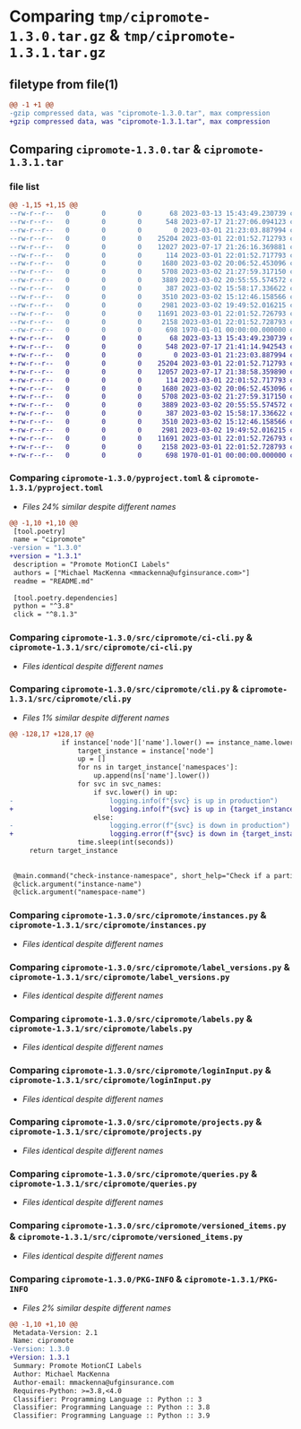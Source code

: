 # Comparing `tmp/cipromote-1.3.0.tar.gz` & `tmp/cipromote-1.3.1.tar.gz`

## filetype from file(1)

```diff
@@ -1 +1 @@
-gzip compressed data, was "cipromote-1.3.0.tar", max compression
+gzip compressed data, was "cipromote-1.3.1.tar", max compression
```

## Comparing `cipromote-1.3.0.tar` & `cipromote-1.3.1.tar`

### file list

```diff
@@ -1,15 +1,15 @@
--rw-r--r--   0        0        0       68 2023-03-13 15:43:49.230739 cipromote-1.3.0/README.md
--rw-r--r--   0        0        0      548 2023-07-17 21:27:06.094123 cipromote-1.3.0/pyproject.toml
--rw-r--r--   0        0        0        0 2023-03-01 21:23:03.887994 cipromote-1.3.0/src/cipromote/__init__.py
--rw-r--r--   0        0        0    25204 2023-03-01 22:01:52.712793 cipromote-1.3.0/src/cipromote/ci-cli.py
--rw-r--r--   0        0        0    12027 2023-07-17 21:26:16.369881 cipromote-1.3.0/src/cipromote/cli.py
--rw-r--r--   0        0        0      114 2023-03-01 22:01:52.717793 cipromote-1.3.0/src/cipromote/constants.py
--rw-r--r--   0        0        0     1680 2023-03-02 20:06:52.453096 cipromote-1.3.0/src/cipromote/instances.py
--rw-r--r--   0        0        0     5708 2023-03-02 21:27:59.317150 cipromote-1.3.0/src/cipromote/label_versions.py
--rw-r--r--   0        0        0     3889 2023-03-02 20:55:55.574572 cipromote-1.3.0/src/cipromote/labels.py
--rw-r--r--   0        0        0      387 2023-03-02 15:58:17.336622 cipromote-1.3.0/src/cipromote/login.py
--rw-r--r--   0        0        0     3510 2023-03-02 15:12:46.158566 cipromote-1.3.0/src/cipromote/loginInput.py
--rw-r--r--   0        0        0     2981 2023-03-02 19:49:52.016215 cipromote-1.3.0/src/cipromote/projects.py
--rw-r--r--   0        0        0    11691 2023-03-01 22:01:52.726793 cipromote-1.3.0/src/cipromote/queries.py
--rw-r--r--   0        0        0     2158 2023-03-01 22:01:52.728793 cipromote-1.3.0/src/cipromote/versioned_items.py
--rw-r--r--   0        0        0      698 1970-01-01 00:00:00.000000 cipromote-1.3.0/PKG-INFO
+-rw-r--r--   0        0        0       68 2023-03-13 15:43:49.230739 cipromote-1.3.1/README.md
+-rw-r--r--   0        0        0      548 2023-07-17 21:41:14.942543 cipromote-1.3.1/pyproject.toml
+-rw-r--r--   0        0        0        0 2023-03-01 21:23:03.887994 cipromote-1.3.1/src/cipromote/__init__.py
+-rw-r--r--   0        0        0    25204 2023-03-01 22:01:52.712793 cipromote-1.3.1/src/cipromote/ci-cli.py
+-rw-r--r--   0        0        0    12057 2023-07-17 21:38:58.359890 cipromote-1.3.1/src/cipromote/cli.py
+-rw-r--r--   0        0        0      114 2023-03-01 22:01:52.717793 cipromote-1.3.1/src/cipromote/constants.py
+-rw-r--r--   0        0        0     1680 2023-03-02 20:06:52.453096 cipromote-1.3.1/src/cipromote/instances.py
+-rw-r--r--   0        0        0     5708 2023-03-02 21:27:59.317150 cipromote-1.3.1/src/cipromote/label_versions.py
+-rw-r--r--   0        0        0     3889 2023-03-02 20:55:55.574572 cipromote-1.3.1/src/cipromote/labels.py
+-rw-r--r--   0        0        0      387 2023-03-02 15:58:17.336622 cipromote-1.3.1/src/cipromote/login.py
+-rw-r--r--   0        0        0     3510 2023-03-02 15:12:46.158566 cipromote-1.3.1/src/cipromote/loginInput.py
+-rw-r--r--   0        0        0     2981 2023-03-02 19:49:52.016215 cipromote-1.3.1/src/cipromote/projects.py
+-rw-r--r--   0        0        0    11691 2023-03-01 22:01:52.726793 cipromote-1.3.1/src/cipromote/queries.py
+-rw-r--r--   0        0        0     2158 2023-03-01 22:01:52.728793 cipromote-1.3.1/src/cipromote/versioned_items.py
+-rw-r--r--   0        0        0      698 1970-01-01 00:00:00.000000 cipromote-1.3.1/PKG-INFO
```

### Comparing `cipromote-1.3.0/pyproject.toml` & `cipromote-1.3.1/pyproject.toml`

 * *Files 24% similar despite different names*

```diff
@@ -1,10 +1,10 @@
 [tool.poetry]
 name = "cipromote"
-version = "1.3.0"
+version = "1.3.1"
 description = "Promote MotionCI Labels"
 authors = ["Michael MacKenna <mmackenna@ufginsurance.com>"]
 readme = "README.md"
 
 [tool.poetry.dependencies]
 python = "^3.8"
 click = "^8.1.3"
```

### Comparing `cipromote-1.3.0/src/cipromote/ci-cli.py` & `cipromote-1.3.1/src/cipromote/ci-cli.py`

 * *Files identical despite different names*

### Comparing `cipromote-1.3.0/src/cipromote/cli.py` & `cipromote-1.3.1/src/cipromote/cli.py`

 * *Files 1% similar despite different names*

```diff
@@ -128,17 +128,17 @@
             if instance['node']['name'].lower() == instance_name.lower():
                 target_instance = instance['node']
                 up = []
                 for ns in target_instance['namespaces']:
                     up.append(ns['name'].lower())
                 for svc in svc_names:
                     if svc.lower() in up:
-                        logging.info(f"{svc} is up in production")
+                        logging.info(f"{svc} is up in {target_instance['name']}")
                     else:
-                        logging.error(f"{svc} is down in production")
+                        logging.error(f"{svc} is down in {target_instance['name']}")
                 time.sleep(int(seconds))
     return target_instance
 
 
 @main.command("check-instance-namespace", short_help="Check if a particular namespace is present")
 @click.argument("instance-name")
 @click.argument("namespace-name")
```

### Comparing `cipromote-1.3.0/src/cipromote/instances.py` & `cipromote-1.3.1/src/cipromote/instances.py`

 * *Files identical despite different names*

### Comparing `cipromote-1.3.0/src/cipromote/label_versions.py` & `cipromote-1.3.1/src/cipromote/label_versions.py`

 * *Files identical despite different names*

### Comparing `cipromote-1.3.0/src/cipromote/labels.py` & `cipromote-1.3.1/src/cipromote/labels.py`

 * *Files identical despite different names*

### Comparing `cipromote-1.3.0/src/cipromote/loginInput.py` & `cipromote-1.3.1/src/cipromote/loginInput.py`

 * *Files identical despite different names*

### Comparing `cipromote-1.3.0/src/cipromote/projects.py` & `cipromote-1.3.1/src/cipromote/projects.py`

 * *Files identical despite different names*

### Comparing `cipromote-1.3.0/src/cipromote/queries.py` & `cipromote-1.3.1/src/cipromote/queries.py`

 * *Files identical despite different names*

### Comparing `cipromote-1.3.0/src/cipromote/versioned_items.py` & `cipromote-1.3.1/src/cipromote/versioned_items.py`

 * *Files identical despite different names*

### Comparing `cipromote-1.3.0/PKG-INFO` & `cipromote-1.3.1/PKG-INFO`

 * *Files 2% similar despite different names*

```diff
@@ -1,10 +1,10 @@
 Metadata-Version: 2.1
 Name: cipromote
-Version: 1.3.0
+Version: 1.3.1
 Summary: Promote MotionCI Labels
 Author: Michael MacKenna
 Author-email: mmackenna@ufginsurance.com
 Requires-Python: >=3.8,<4.0
 Classifier: Programming Language :: Python :: 3
 Classifier: Programming Language :: Python :: 3.8
 Classifier: Programming Language :: Python :: 3.9
```

